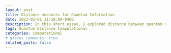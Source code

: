```yaml
---
layout: post
title: Distance measures for Quantum Information
date: 2023-03-01 11:59:00-0400
description: In this short essay, I explored distance between quantum states using different metrics.
tags: Quantum Distance Computational
categories: Computational
# giscus_comments: true
related_posts: false
---
```


<script crossorigin src="https://unpkg.com/wolfram-notebook-embedder@0.3/dist/wolfram-notebook-embedder.min.js"></script><div id="WNE-div-c6683d43-5bf4-4876-bf10-6b2b9d0e5cf0"></div><script>WolframNotebookEmbedder.embed("https://www.wolframcloud.com/obj/d108c092-8182-42b1-8373-ae917c747544",document.getElementById("WNE-div-c6683d43-5bf4-4876-bf10-6b2b9d0e5cf0"));</script>


<script src="https://giscus.app/client.js"
        data-repo="ssawarn/ssawarn.github.io"
        data-repo-id="R_kgDOLrNstQ"
        data-category="General"
        data-category-id="DIC_kwDOLrNstc4CekFi"
        data-mapping="pathname"
        data-strict="0"
        data-reactions-enabled="1"
        data-emit-metadata="0"
        data-input-position="bottom"
        data-theme="preferred_color_scheme"
        data-lang="en"
        crossorigin="anonymous"
        async>
</script>